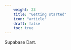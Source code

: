 ```yaml
---
    weight: 23
    title: "Getting started"
    icon: "article"
    draft: false
    toc: true
---
```



Supabase Dart.